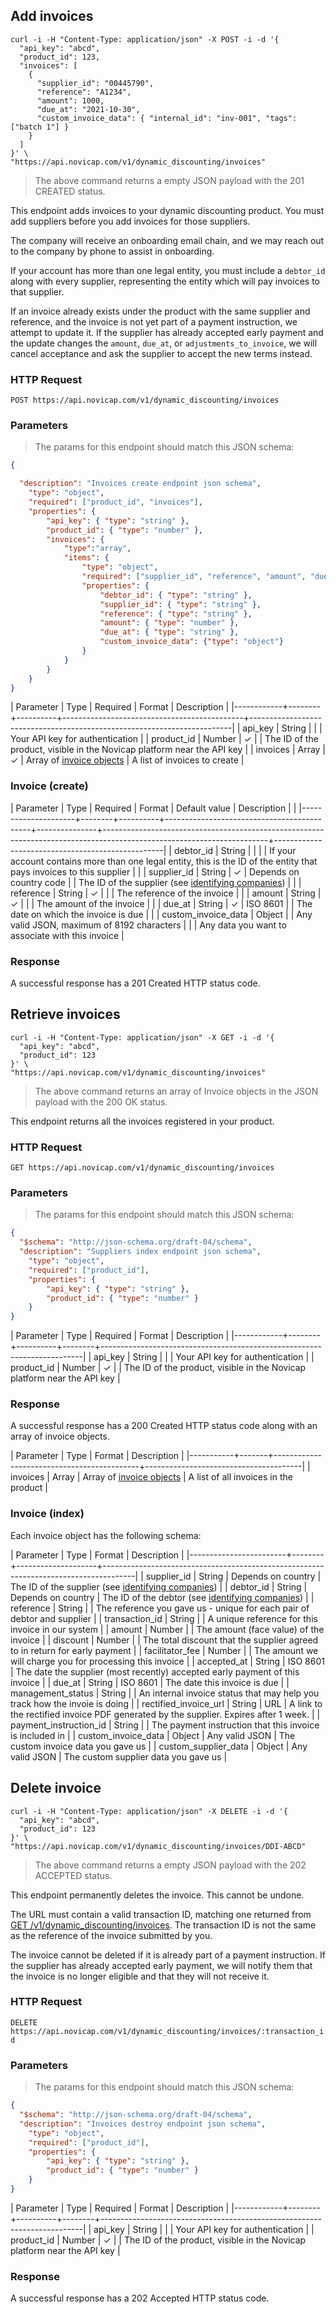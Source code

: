 ## Add invoices

```shell
curl -i -H "Content-Type: application/json" -X POST -i -d '{
  "api_key": "abcd",
  "product_id": 123,
  "invoices": [
    {
      "supplier_id": "00445790",
      "reference": "A1234",
      "amount": 1000,
      "due_at": "2021-10-30",
      "custom_invoice_data": { "internal_id": "inv-001", "tags": ["batch 1"] }
    }
  ]
}' \
"https://api.novicap.com/v1/dynamic_discounting/invoices"
```

> The above command returns a empty JSON payload with the 201 CREATED status.

This endpoint adds invoices to your dynamic discounting product. You must add suppliers before you add invoices for those suppliers.

The company will receive an onboarding email chain, and we may reach out to the company by phone to assist in onboarding.

If your account has more than one legal entity, you must include a `debtor_id` along with every supplier, representing the entity which will pay invoices to that supplier.

If an invoice already exists under the product with the same supplier and reference, and the invoice is not yet part of a payment instruction, we attempt to update it. If the supplier has already accepted early payment and the update changes the `amount`, `due_at`, or `adjustments_to_invoice`, we will cancel acceptance and ask the supplier to accept the new terms instead.

### HTTP Request

`POST https://api.novicap.com/v1/dynamic_discounting/invoices`

### Parameters

> The params for this endpoint should match this JSON schema:

```json
{

  "description": "Invoices create endpoint json schema",
	"type": "object",
	"required": ["product_id", "invoices"],
	"properties": {
		"api_key": { "type": "string" },
		"product_id": { "type": "number" },
		"invoices": {
			"type":"array",
			"items": {
				"type": "object",
				"required": ["supplier_id", "reference", "amount", "due_at"],
				"properties": {
					"debtor_id": { "type": "string" },
					"supplier_id": { "type": "string" },
					"reference": { "type": "string" },
					"amount": { "type": "number" },
					"due_at": { "type": "string" },
                    "custom_invoice_data": {"type": "object"}
				}
			}
		}
	}
}
```

| Parameter  | Type   | Required | Format                                      | Description                                                             |
|------------+--------+----------+---------------------------------------------+-------------------------------------------------------------------------|
| api_key    | String |          |                                             | Your API key for authentication                                         |
| product_id | Number | ✓        |                                             | The ID of the product, visible in the Novicap platform near the API key |
| invoices   | Array  | ✓        | Array of [invoice objects](#invoice-create) | A list of invoices to create                                            |

### Invoice (create)

| Parameter           | Type   | Required | Format                                     | Default value | Description                                                                                                           |                                                  |
|---------------------+--------+----------+--------------------------------------------+---------------+-----------------------------------------------------------------------------------------------------------------------+--------------------------------------------------|
| debtor_id           | String |          |                                            |               | If your account contains more than one legal entity, this is the ID of the entity that pays invoices to this supplier |                                                  |
| supplier_id         | String | ✓        | Depends on country code                    |               | The ID of the supplier (see [identifying companies](#identifying-companies))                                         |                                                  |
| reference           | String | ✓        |                                            |               | The reference of the invoice                                                                                          |                                                  |
| amount              | String | ✓        |                                            |               | The amount of the invoice                                                                                             |                                                  |
| due_at              | String | ✓        | ISO 8601                                |               | The date on which the invoice is due                                                                                  |                                                  |
| custom_invoice_data | Object |          | Any valid JSON, maximum of 8192 characters |               |                                                                                                                       | Any data you want to associate with this invoice |

### Response

A successful response has a 201 Created HTTP status code.

## Retrieve invoices

```shell
curl -i -H "Content-Type: application/json" -X GET -i -d '{
  "api_key": "abcd",
  "product_id": 123
}' \
"https://api.novicap.com/v1/dynamic_discounting/invoices"
```

> The above command returns an array of Invoice objects in the JSON payload with the 200 OK status.

This endpoint returns all the invoices registered in your product.

### HTTP Request

`GET https://api.novicap.com/v1/dynamic_discounting/invoices`

### Parameters

> The params for this endpoint should match this JSON schema:

```json
{
  "$schema": "http://json-schema.org/draft-04/schema",
  "description": "Suppliers index endpoint json schema",
	"type": "object",
	"required": ["product_id"],
	"properties": {
		"api_key": { "type": "string" },
		"product_id": { "type": "number" }
	}
}
```

| Parameter  | Type   | Required | Format | Description                                                             |
|------------+--------+----------+--------+-------------------------------------------------------------------------|
| api_key    | String |          |        | Your API key for authentication                                         |
| product_id | Number | ✓        |        | The ID of the product, visible in the Novicap platform near the API key |


### Response

A successful response has a 200 Created HTTP status code along with an array of invoice objects.

| Parameter | Type  | Format                                     | Description                           |
|-----------+-------+--------------------------------------------+---------------------------------------|
| invoices  | Array | Array of [invoice objects](#invoice-index) | A list of all invoices in the product |

### Invoice (index)

Each invoice object has the following schema:

| Parameter              | Type   | Format             | Description                                                                          |
|------------------------+--------+--------------------+--------------------------------------------------------------------------------------|
| supplier_id            | String | Depends on country | The ID of the supplier (see [identifying companies](#identifying-companies))        |
| debtor_id              | String | Depends on country | The ID of the debtor (see [identifying companies](#identifying-companies))          |
| reference              | String |                    | The reference you gave us - unique for each pair of debtor and supplier              |
| transaction_id         | String |                    | A unique reference for this invoice in our system                                    |
| amount                 | Number |                    | The amount (face value) of the invoice                                               |
| discount               | Number |                    | The total discount that the supplier agreed to in return for early payment           |
| facilitator_fee        | Number |                    | The amount we will charge you for processing this invoice                            |
| accepted_at            | String | ISO 8601           | The date the supplier (most recently) accepted early payment of this invoice         |
| due_at                 | String | ISO 8601           | The date this invoice is due                                                         |
| management_status      | String |                    | An internal invoice status that may help you track how the invoie is doing           |
| rectified_invoice_url  | String | URL                | A link to the rectified invoice PDF generated by the supplier. Expires after 1 week. |
| payment_instruction_id | String |                    | The payment instruction that this invoice is included in                             |
| custom_invoice_data    | Object | Any valid JSON     | The custom invoice data you gave us                                                  |
| custom_supplier_data   | Object | Any valid JSON     | The custom supplier data you gave us                                                 |

## Delete invoice

```shell
curl -i -H "Content-Type: application/json" -X DELETE -i -d '{
  "api_key": "abcd",
  "product_id": 123
}' \
"https://api.novicap.com/v1/dynamic_discounting/invoices/DDI-ABCD"
```

> The above command returns a empty JSON payload with the 202 ACCEPTED status.

This endpoint permanently deletes the invoice. This cannot be undone.

The URL must contain a valid transaction ID, matching one returned from [GET /v1/dynamic_discounting/invoices](#retrieve-invoices). The transaction ID is not the same as the reference of the invoice submitted by you.

The invoice cannot be deleted if it is already part of a payment instruction. If the supplier has already accepted early payment, we will notify them that the invoice is no longer eligible and that they will not receive it.

### HTTP Request

`DELETE https://api.novicap.com/v1/dynamic_discounting/invoices/:transaction_id`

### Parameters

> The params for this endpoint should match this JSON schema:

```json
{
  "$schema": "http://json-schema.org/draft-04/schema",
  "description": "Invoices destroy endpoint json schema",
	"type": "object",
	"required": ["product_id"],
	"properties": {
		"api_key": { "type": "string" },
		"product_id": { "type": "number" }
	}
}
```

| Parameter  | Type   | Required | Format | Description                                                             |
|------------+--------+----------+--------+-------------------------------------------------------------------------|
| api_key    | String |          |        | Your API key for authentication                                         |
| product_id | Number | ✓        |        | The ID of the product, visible in the Novicap platform near the API key |


### Response

A successful response has a 202 Accepted HTTP status code.
